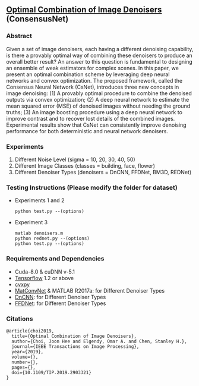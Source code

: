 ## [Optimal Combination of Image Denoisers](https://arxiv.org/abs/1711.06712) (ConsensusNet)

### Abstract

Given a set of image denoisers, each having a different denoising capability, is there a provably optimal way of combining these denoisers to produce an overall better result? An answer to this question is fundamental to designing an ensemble of weak estimators for complex scenes. In this paper, we present an optimal combination scheme by leveraging deep neural networks and convex optimization. The proposed framework, called the Consensus Neural Network (CsNet), introduces three new concepts in image denoising: (1) A provably optimal procedure to combine the denoised outputs via convex optimization; (2) A deep neural network to estimate the mean squared error (MSE) of denoised images without needing the ground truths; (3) An image boosting procedure using a deep neural network to improve contrast and to recover lost details of the combined images. Experimental results show that CsNet can consistently improve denoising performance for both deterministic and neural network denoisers.


### Experiments
1. Different Noise Level (sigma = 10, 20, 30, 40, 50)
2. Different Image Classes (classes = building, face, flower)
3. Different Denoiser Types (denoisers = DnCNN, FFDNet, BM3D, REDNet)


### Testing Instructions (Please modify the folder for dataset)
- Experiments 1 and 2
  ```
  python test.py --(options)
  ```
- Experiment 3
  ```
  matlab denoisers.m
  python rednet.py --(options)
  python test.py --(options)
  ```

### Requirements and Dependencies
- Cuda-8.0 & cuDNN v-5.1
- [Tensorflow](https://www.tensorflow.org/) 1.2 or above
- [cvxpy](https://www.cvxpy.org/)
- [MatConvNet](http://www.vlfeat.org/matconvnet/) & MATLAB R2017a: for Different Denoiser Types
- [DnCNN](https://github.com/cszn/DnCNN): for Different Denoiser Types 
- [FFDNet](https://github.com/cszn/FFDNet): for Different Denoiser Types


### Citations
```
@article{choi2019,
  title={Optimal Combination of Image Denoisers},
  author={Choi, Joon Hee and Elgendy, Omar A. and Chen, Stanley H.},
  journal={IEEE Transactions on Image Processing},
  year={2019},
  volume={}, 
  number={}, 
  pages={},
  doi={10.1109/TIP.2019.2903321}
}
```
